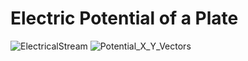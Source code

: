 # Electric Potential of a Plate
![ElectricalStream](https://user-images.githubusercontent.com/78174252/151086140-9b94dd3b-aff1-4e10-bde9-3baaa3f95f19.jpg)
![Potential_X_Y_Vectors](https://user-images.githubusercontent.com/78174252/151086226-9e874022-24c9-4bb7-b3e5-897876996360.jpg)
